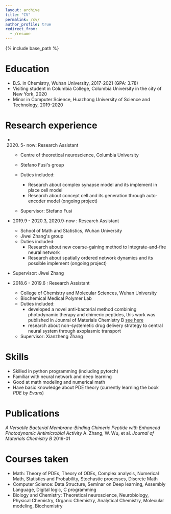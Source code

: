 ```yaml
---
layout: archive
title: "CV"
permalink: /cv/
author_profile: true
redirect_from:
  - /resume
---
```


{% include base_path %}


Education
======
* B.S. in Chemistry, Wuhan University, 2017-2021 (GPA: 3.78)
* Visiting student in Columbia College, Columbia University in the city of New York, 2020
* Minor in Computer Science, Huazhong University of Science and Technology, 2019-2020

Research experience
======

* 2020. 5- now: Research Assistant
  
  * Centre of theoretical neuroscience, Columbia University
  * Stefano Fusi's group
  * Duties included: 
    * Research about complex synapse model and its implement in place cell model
    * Research about concept cell and its generation through auto-encoder model (ongoing project)
  
  * Supervisor: Stefano Fusi
* 2019.9 - 2020.3, 2020.9-now : Research Assistant
  
  * School of Math and Statistics, Wuhan University
  * Jiwei Zhang's group
  * Duties included: 
    * Research about new coarse-gaining method to Integrate-and-fire neural network
    * Research about spatially ordered network dynamics and its possible implement (ongoing project)
* Supervisor: Jiwei Zhang
  
* 2018.6 - 2019.6 : Research Assistant
  * College of Chemistry and Molecular Sciences, Wuhan University
  * Biochemical Medical Polymer Lab
  * Duties included:
    * developed a novel anti-bacterial method combining photodynamic therapy and chimeric peptides, this work was published in Jounral of Materials Chemistry B [see here](https://qiuyoungwang.github.io/files/BMP_paper.pdf)
    * research about non-systemetic drug delivery strategy to central neural system through axoplasmic transport
  * Supervisor: Xianzheng Zhang
  
Skills
======
* Skilled in python programming (including pytorch)
* Familiar with neural network and deep learning
* Good at math modeling and numerical math
* Have basic knowledge about PDE theory (currently learning the book *PDE by Evans*)

Publications
======
*A Versatile Bacterial Membrane-Binding Chimeric Peptide with Enhanced Photodynamic Antimicrobial Activity*
A. Zhang, W. Wu, et al.   *Journal of Materials Chemistry B*  2019-01 

Courses taken
======
* Math:
  Theory of PDEs, Theory of ODEs, Complex analysis, Numerical Math, Statistics and Probability, Stochastic processes, Discrete Math
* Computer Science:
  Data Structure, Seminar on Deep learning, Assembly Language, Digital logic, C programming
* Biology and Chemistry:
  Theoretical neuroscience, Neurobiology, Physical Chemistry, Organic Chemistry, Analytical Chemistry, Molecular modeling, Biochemistry

